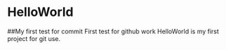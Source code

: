 # HelloWorld
##My first test for commit
First test for github work
HelloWorld is my first project for git use.
